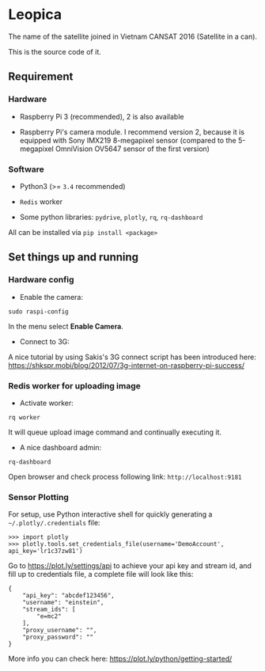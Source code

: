 # Leopica

The name of the satellite joined in Vietnam CANSAT 2016 (Satellite in a can).

This is the source code of it.

## Requirement

### Hardware

+ Raspberry Pi 3 (recommended), 2 is also available

+ Raspberry Pi's camera module. I recommend version 2, because it is equipped with Sony IMX219 8-megapixel sensor (compared to the 5-megapixel OmniVision OV5647 sensor of the first version)

### Software

* Python3 (>= `3.4` recommended)

* `Redis` worker

* Some python libraries: `pydrive`, `plotly`, `rq`, `rq-dashboard`

All can be installed via `pip install <package>`


## Set things up and running

### Hardware config

+ Enable the camera:

```
sudo raspi-config
```

In the menu select **Enable Camera**.

+ Connect to 3G:

A nice tutorial by using Sakis's 3G connect script has been introduced here: https://shkspr.mobi/blog/2012/07/3g-internet-on-raspberry-pi-success/

### Redis worker for uploading image

* Activate worker:

```
rq worker
```

It will queue upload image command and continually executing it.

+ A nice dashboard admin:

```
rq-dashboard
```

Open browser and check process following link: `http://localhost:9181`

### Sensor Plotting

For setup, use Python interactive shell for quickly generating a `~/.plotly/.credentials` file:

```
>>> import plotly
>>> plotly.tools.set_credentials_file(username='DemoAccount', api_key='lr1c37zw81')
```

Go to https://plot.ly/settings/api to achieve your api key and stream id, and fill up to credentials file, a complete file will look like this:

    {
        "api_key": "abcdef123456",
        "username": "einstein",
        "stream_ids": [
            "e=mc2"
        ],
        "proxy_username": "",
        "proxy_password": ""
    }

More info you can check here: https://plot.ly/python/getting-started/
